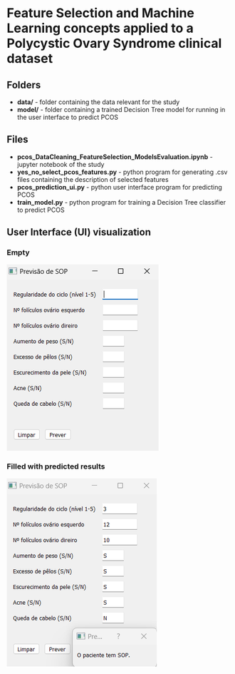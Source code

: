 # Feature Selection and Machine Learning concepts applied to a Polycystic Ovary Syndrome clinical dataset

## Folders

* __data/__ - folder containing the data relevant for the study
* __model/__ - folder containing a trained Decision Tree model for running in the user interface to predict PCOS

## Files

* __pcos_DataCleaning_FeatureSelection_ModelsEvaluation.ipynb__ - jupyter notebook of the study
* __yes_no_select_pcos_features.py__ - python program for generating .csv files containing the description of selected features
* __pcos_prediction_ui.py__ - python user interface program for predicting PCOS
* __train_model.py__ - python program for training a Decision Tree classifier to predict PCOS

## User Interface (UI) visualization

### Empty
![empty](./figs/ui_pcos_fig1.png)

### Filled with predicted results
![filled](./figs/ui_pcos_fig2.png)
